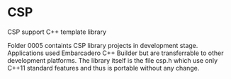 # CSP
 CSP support C++ template library

 Folder 0005 containts CSP library projects in development stage.
 Applications used Embarcadero C++ Builder but are transferrable to other development platforms.
 The library itself is the file csp.h which use only C++11 standard features and thus is portable without any change.
 
